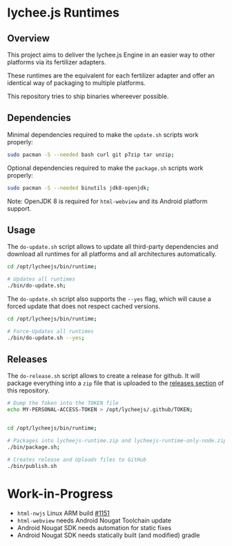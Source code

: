 
# lychee.js Runtimes


## Overview

This project aims to deliver the lychee.js Engine in
an easier way to other platforms via its fertilizer adapters.

These runtimes are the equivalent for each fertilizer adapter
and offer an identical way of packaging to multiple platforms.

This repository tries to ship binaries whereever possible.



## Dependencies

Minimal dependencies required to make the `update.sh`
scripts work properly:

```bash
sudo pacman -S --needed bash curl git p7zip tar unzip;
```

Optional dependencies required to make the `package.sh`
scripts work properly:

```bash
sudo pacman -S --needed binutils jdk8-openjdk;
```

Note: OpenJDK 8 is required for `html-webview` and its
Android platform support.


## Usage

The `do-update.sh` script allows to update all third-party
dependencies and download all runtimes for all platforms
and all architectures automatically.

```bash
cd /opt/lycheejs/bin/runtime;

# Updates all runtimes
./bin/do-update.sh;
```

The `do-update.sh` script also supports the `--yes` flag,
which will cause a forced update that does not respect
cached versions.

```bash
cd /opt/lycheejs/bin/runtime;

# Force-Updates all runtimes
./bin/do-update.sh --yes;
```


## Releases

The `do-release.sh` script allows to create a release for
github. It will package everything into a `zip` file that
is uploaded to the [releases section](https://github.com/cookiengineer/lycheejs/releases)
of this repository.

```bash
# Dump the Token into the TOKEN file
echo MY-PERSONAL-ACCESS-TOKEN > /opt/lycheejs/.github/TOKEN;


cd /opt/lycheejs/bin/runtime;

# Packages into lycheejs-runtime.zip and lycheejs-runtime-only-node.zip
./bin/package.sh;

# Creates release and Uploads files to GitHub
./bin/publish.sh
```



# Work-in-Progress

- `html-nwjs` Linux ARM build [#1151](https://github.com/nwjs/nw.js/issues/1151)
- `html-webview` needs Android Nougat Toolchain update
- Android Nougat SDK needs automation for static fixes
- Android Nougat SDK needs statically built (and modified) gradle

